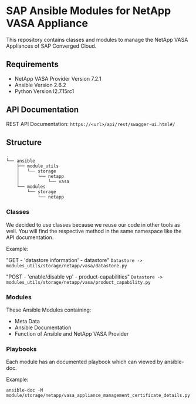 # SAP Ansible Modules for NetApp VASA Appliance

This repository contains classes and modules to manage the NetApp VASA Appliances of SAP Converged Cloud.

## Requirements

  * NetApp VASA Provider Version 7.2.1
  * Ansible Version 2.6.2
  * Python Version l2.7.15rc1

## API Documentation

REST API Documentation: `https://<url>/api/rest/swagger-ui.html#/`

## Structure

```
.
└── ansible
    ├── module_utils
    │   └── storage
    │       └── netapp
    │           └── vasa
    └── modules
        └── storage
            └── netapp
```

### Classes

We decided to use classes because we reuse our code in other tools as well.
You will find the respective method in the same namespace like the API documentation.

Example:

"GET - 'datastore information' - datastore"
`Datastore -> modules_utils/storage/netapp/vasa/datastore.py`

"POST - 'enable/disable vp' - product-capabilities"
`Datastore -> modules_utils/storage/netapp/vasa/product_capability.py`

### Modules

These Ansible Modules containing:
  * Meta Data
  * Ansible Documentation
  * Function of Ansible and NetApp VASA Provider

### Playbooks

Each module has an documented playbook which can viewed by ansible-doc.

Example:

`ansible-doc -M module/storage/netapp/vasa_appliance_management_certificate_details.py`